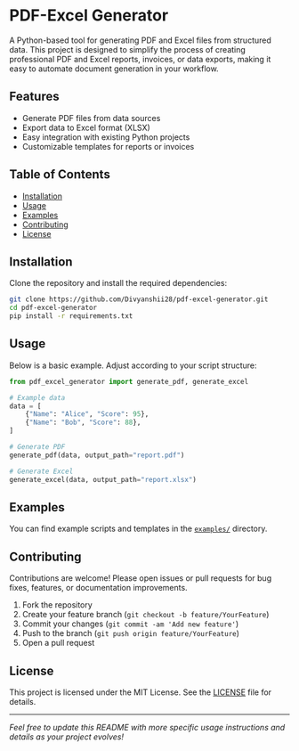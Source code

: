 # PDF-Excel Generator

A Python-based tool for generating PDF and Excel files from structured data. This project is designed to simplify the process of creating professional PDF and Excel reports, invoices, or data exports, making it easy to automate document generation in your workflow.

## Features

- Generate PDF files from data sources
- Export data to Excel format (XLSX)
- Easy integration with existing Python projects
- Customizable templates for reports or invoices

## Table of Contents

- [Installation](#installation)
- [Usage](#usage)
- [Examples](#examples)
- [Contributing](#contributing)
- [License](#license)

## Installation

Clone the repository and install the required dependencies:

```bash
git clone https://github.com/Divyanshii28/pdf-excel-generator.git
cd pdf-excel-generator
pip install -r requirements.txt
```

## Usage

Below is a basic example. Adjust according to your script structure:

```python
from pdf_excel_generator import generate_pdf, generate_excel

# Example data
data = [
    {"Name": "Alice", "Score": 95},
    {"Name": "Bob", "Score": 88},
]

# Generate PDF
generate_pdf(data, output_path="report.pdf")

# Generate Excel
generate_excel(data, output_path="report.xlsx")
```

## Examples

You can find example scripts and templates in the [`examples/`](examples/) directory.

## Contributing

Contributions are welcome! Please open issues or pull requests for bug fixes, features, or documentation improvements.

1. Fork the repository
2. Create your feature branch (`git checkout -b feature/YourFeature`)
3. Commit your changes (`git commit -am 'Add new feature'`)
4. Push to the branch (`git push origin feature/YourFeature`)
5. Open a pull request

## License

This project is licensed under the MIT License. See the [LICENSE](LICENSE) file for details.

---

*Feel free to update this README with more specific usage instructions and details as your project evolves!*
